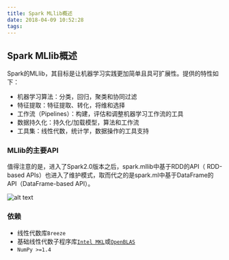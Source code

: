 ```yaml
---
title: Spark MLlib概述
date: 2018-04-09 10:52:28
tags:
---
```


## Spark MLlib概述

Spark的MLlib，其目标是让机器学习实践更加简单且具可扩展性。提供的特性如下：

+ 机器学习算法：分类，回归，聚类和协同过滤
+ 特征提取：特征提取、转化，将维和选择
+ 工作流（Pipelines）：构建，评估和调整机器学习工作流的工具
+ 数据持久化：持久化/加载模型，算法和工作流
+ 工具集：线性代数，统计学，数据操作的工具支持

### MLlib的主要API

值得注意的是，进入了Spark2.0版本之后，spark.mllib中基于RDD的API（ RDD-based APIs）也进入了维护模式，取而代之的是spark.ml中基于DataFrame的API（DataFrame-based API）。

![alt text](images/RDD-DataFrame.jpg "RDD-DataFrame")

### 依赖

+ 线性代数库`Breeze`
+ 基础线性代数子程序库[`Intel MKL`](https://software.intel.com/en-us/mkl)或[`OpenBLAS`](http://www.openblas.net/)
+ `NumPy >=1.4`